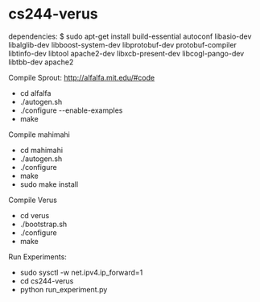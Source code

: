# cs244-verus

dependencies:
$ sudo apt-get install build-essential autoconf libasio-dev libalglib-dev libboost-system-dev libprotobuf-dev protobuf-compiler libtinfo-dev libtool apache2-dev libxcb-present-dev libcogl-pango-dev libtbb-dev apache2

Compile Sprout:
http://alfalfa.mit.edu/#code
 * cd alfalfa 
 * ./autogen.sh
 * ./configure --enable-examples
 * make
 
Compile mahimahi
  * cd mahimahi
  * ./autogen.sh
  * ./configure
  * make
  * sudo make install

Compile Verus
  * cd verus
  * ./bootstrap.sh
  * ./configure
  * make

Run Experiments:
  * sudo sysctl -w net.ipv4.ip_forward=1
  * cd cs244-verus
  * python run_experiment.py
